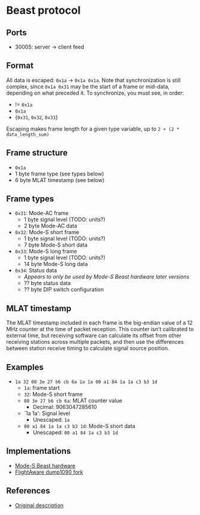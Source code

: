 # Beast protocol

## Ports

* 30005: server -> client feed

## Format

All data is escaped: `0x1a` -> `0x1a 0x1a`. Note that synchronization is still
complex, since `0x1a 0x31` may be the start of a frame or mid-data, depending
on what preceded it. To synchronize, you must see, in order:
* != `0x1a`
* `0x1a`
* {`0x31`, `0x32`, `0x33`}

Escaping makes frame length for a given type variable, up to
`2 + (2 * data_length_sum)`


## Frame structure
* `0x1a`
* 1 byte frame type (see types below)
* 6 byte MLAT timestamp (see below)
  

## Frame types
* `0x31`: Mode-AC frame
  * 1 byte signal level (TODO: units?)
  * 2 byte Mode-AC data
* `0x32`: Mode-S short frame
  * 1 byte signal level (TODO: units?)
  * 7 byte Mode-S short data
* `0x33`: Mode-S long frame
  * 1 byte signal level (TODO: units?)
  * 14 byte Mode-S long data
* `0x34`: Status data
  * *Appears to only be used by Mode-S Beast hardware later versions*
  * ?? byte status data
  * ?? byte DIP switch configuration


## MLAT timestamp
The MLAT timestamp included in each frame is the big-endian value of a 12 MHz
counter at the time of packet reception. This counter isn't calibrated to
external time, but receiving software can calculate its offset from other
receiving stations across multiple packets, and then use the differences between
station receive timing to calculate signal source position.


## Examples

* `1a 32 08 3e 27 b6 cb 6a 1a 1a 00 a1 84 1a 1a c3 b3 1d`
  * `1a`: frame start
  * `32`: Mode-S short frame
  * `08 3e 27 b6 cb 6a`: MLAT counter value
    * Decimal: 9063047285610
  * `1a 1a': Signal level
    * Unescaped: `1a`
  * `00 a1 84 1a 1a c3 b3 1d`: Mode-S short data
    * Unescaped: `00 a1 84 1a c3 b3 1d`


## Implementations

* [Mode-S Beast hardware](http://modesbeast.com/scope.html)
* [FlightAware dump1090 fork](https://flightaware.com/adsb/piaware/install)


## References

* [Original description](http://wiki.modesbeast.com/Mode-S_Beast:Data_Output_Formats)
